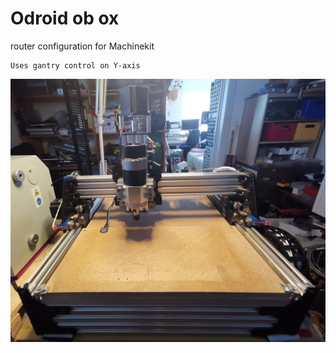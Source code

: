 # Odroid ob ox
router configuration for Machinekit

    Uses gantry control on Y-axis


![](./images/Odroid-ox.jpg)
